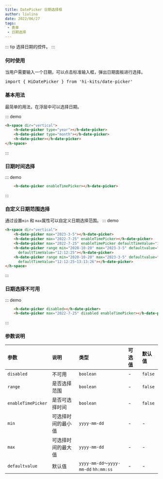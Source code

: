 ```yaml
---
title: DatePicker 日期选择框
author: liulina
date: 2022/06/27
tags:
 - 表单
 - 日期选择
---
```

::: tip
选择日期的控件。
:::
### 何时使用
当用户需要输入一个日期，可以点击标准输入框，弹出日期面板进行选择。

<pre class="language-ts">
import { HiDatePicker } from 'hi-kits/date-picker'
</pre>

### 基本用法

最简单的用法，在浮层中可以选择日期。

::: demo
```html
<h-space dir="vertical">
    <h-date-picker type="year"></h-date-picker>
    <h-date-picker type="month"></h-date-picker>
    <h-date-picker></h-date-picker>
</h-space>

```
:::

### 日期时间选择

::: demo
```html
    <h-date-picker enableTimePicker></h-date-picker>

```
:::
### 自定义日期范围选择
通过设置`min` 和 `max`属性可以自定义日期选择范围。
::: demo
```html
<h-space dir="vertical">
    <h-date-picker max="2023-3-5"></h-date-picker>
    <h-date-picker max="2022-7-25" enableTimePicker></h-date-picker>
    <h-date-picker max="2022-7-25" enableTimePicker defaultTimeValue="12:12:25"></h-date-picker>
    <h-date-picker range min="2020-10-20" max="2023-3-5" defaultvalue="2020-10-01~2020-12-25"
      defaultTimeValue="12:12:25"></h-date-picker>
    <h-date-picker range min="2020-10-20" max="2023-3-5" defaultvalue="2020-10-01~2020-12-25" enableTimePicker
      defaultTimeValue="12:12:25~13:13:26"></h-date-picker>
</h-space>

```
:::
### 日期选择不可用

::: demo
```html
    <h-date-picker disabled></h-date-picker>
    <h-date-picker max="2022-7-25" disabled enableTimePicker></h-date-picker>

```
:::
### 参数说明

|参数|说明|类型|可选值|默认值
|:--|:--|:--|:-----|:---
|`disabled`|不可用|`boolean`|-|`false`
|`range`|是否选择范围|`boolean`|-|`false`
|`enableTimePicker`|是否可选择时间|`boolean`|-|`false`
|`min`|可选择时间的最小值|`yyyy-mm-dd`|-|-
|`max`|可选择时间的最大值|`yyyy-mm-dd`|-|-
|`defaultvalue`|默认值|`yyyy-mm-dd～yyyy-mm-dd`  `hh:mm:ss` |-|-

